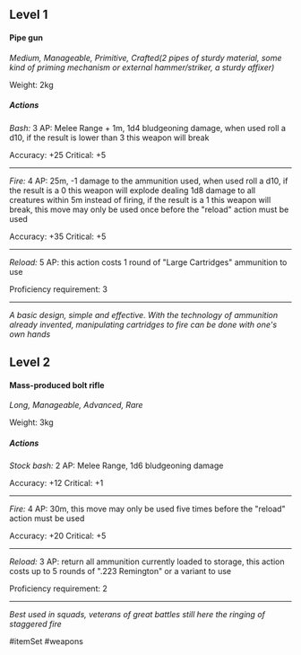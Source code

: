 ## Level 1
#### Pipe gun
*Medium, Manageable, Primitive, Crafted(2 pipes of sturdy material, some kind of priming mechanism or external hammer/striker, a sturdy affixer)*

Weight: 2kg

##### Actions

*Bash:* 3 AP: Melee Range + 1m, 1d4 bludgeoning damage, when used roll a d10, if the result is lower than 3 this weapon will break

Accuracy: +25
Critical: +5

---

*Fire:* 4 AP: 25m, -1 damage to the ammunition used, when used roll a d10, if the result is a 0 this weapon will explode dealing 1d8 damage to all creatures within 5m instead of firing, if the result is a 1 this weapon will break, this move may only be used once before the "reload" action must be used

Accuracy: +35
Critical: +5

---

*Reload:* 5 AP: this action costs 1 round of "Large Cartridges" ammunition to use

Proficiency requirement: 3

---
*A basic design, simple and effective. With the technology of ammunition already invented, manipulating cartridges to fire can be done with one's own hands*

## Level 2
#### Mass-produced bolt rifle
*Long, Manageable, Advanced, Rare*

Weight: 3kg

##### Actions

*Stock bash:* 2 AP: Melee Range, 1d6 bludgeoning damage

Accuracy: +12
Critical: +1

---

*Fire:* 4 AP: 30m, this move may only be used five times before the "reload" action must be used

Accuracy: +20
Critical: +5

---

*Reload:* 3 AP: return all ammunition currently loaded to storage, this action costs up to 5 rounds of ".223 Remington" or a variant to use

Proficiency requirement: 2

---
*Best used in squads, veterans of great battles still here the ringing of staggered fire*

#itemSet #weapons 